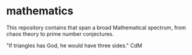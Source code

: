 # mathematics
This repository contains that span a broad Mathematical spectrum, from chaos theory to prime number conjectures.

"If triangles has God, he would have three sides."
CdM

